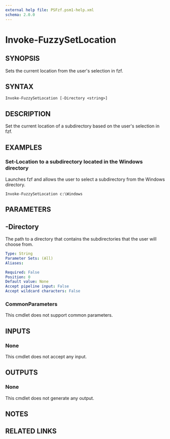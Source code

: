 ```yaml
---
external help file: PSFzf.psm1-help.xml
schema: 2.0.0
---
```


# Invoke-FuzzySetLocation
## SYNOPSIS
Sets the current location from the user's selection in fzf.
## SYNTAX

```
Invoke-FuzzySetLocation [-Directory <string>]
```

## DESCRIPTION
Set the current location of a subdirectory based on the user's selection in fzf.  
## EXAMPLES

### Set-Location to a subdirectory located in the Windows directory
	
Launches fzf and allows the user to select a subdirectory from the Windows directory.

```
Invoke-FuzzySetLocation c:\Windows
```

## PARAMETERS
## -Directory
The path to a directory that contains the subdirectories that the user will choose from.

```yaml
Type: String
Parameter Sets: (All)
Aliases:

Required: False
Position: 0
Default value: None
Accept pipeline input: False
Accept wildcard characters: False
```

### CommonParameters
This cmdlet does not support common parameters.
## INPUTS

### None 
This cmdlet does not accept any input.
## OUTPUTS

### None
This cmdlet does not generate any output.
## NOTES

## RELATED LINKS

